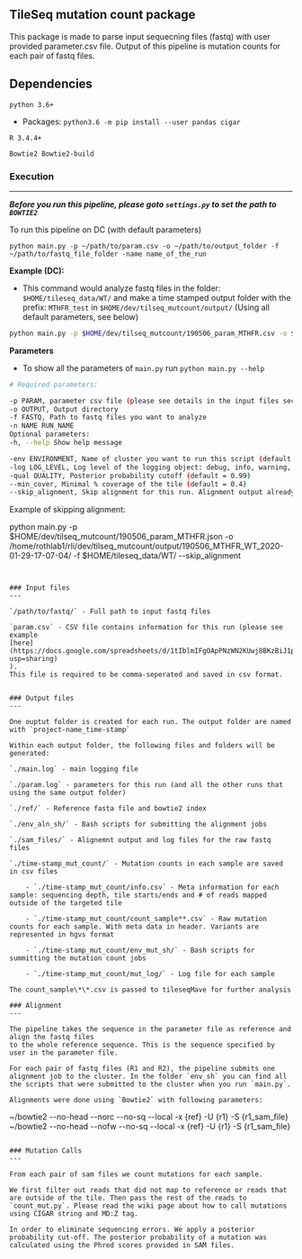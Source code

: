 ## TileSeq mutation count package

This package is made to parse input sequecning files (fastq) with user provided parameter.csv file.
Output of this pipeline is mutation counts for each pair of fastq files.

## Dependencies

`python 3.6+`
* Packages: `python3.6 -m pip install --user pandas cigar`

`R 3.4.4+`

`Bowtie2 Bowtie2-build`

### Execution
---
***Before you run this pipeline, please goto `settings.py` to set the path to `BOWTIE2`***

To run this pipeline on DC (with default parameters)

```
python main.py -p ~/path/to/param.csv -o ~/path/to/output_folder -f ~/path/to/fastq_file_folder -name name_of_the_run
```

**Example (DC):**

* This command would analyze fastq files in the folder: `$HOME/tileseq_data/WT/` and make a time stamped output folder with the prefix: `MTHFR_test` in `$HOME/dev/tilseq_mutcount/output/` (Using all default parameters, see below)

``` bash
python main.py -p $HOME/dev/tilseq_mutcount/190506_param_MTHFR.csv -o $HOME/dev/tilseq_mutcount/output/ -f $HOME/tileseq_data/WT/ -name MTHFR_test
```

**Parameters**

* To show all the parameters of `main.py` run `python main.py --help`

``` bash
# Required parameters:

-p PARAM, parameter csv file (please see details in the input files section)
-o OUTPUT, Output directory
-f FASTQ, Path to fastq files you want to analyze
-n NAME RUN_NAME
Optional parameters:
-h, --help Show help message

-env ENVIRONMENT, Name of cluster you want to run this script (default = DC), you can pick from DC, BC2 or GURU.
-log LOG_LEVEL, Log level of the logging object: debug, info, warning, error, critical (default = debug)
-qual QUALITY, Posterior probability cutoff (default = 0.99)
--min_cover, Minimal % coverage of the tile (default = 0.4)
--skip_alignment, Skip alignment for this run. Alignment output already exist and the output path should be the output generated by a previous run
```

Example of skipping alignment:

python main.py -p $HOME/dev/tilseq_mutcount/190506_param_MTHFR.json -o /home/rothlab1/rli/dev/tilseq_mutcount/output/190506_MTHFR_WT_2020-01-29-17-07-04/ -f $HOME/tileseq_data/WT/ --skip_alignment
```


### Input files
---

`/path/to/fastq/` - Full path to input fastq files

`param.csv` - CSV file contains information for this run (please see example
[here](https://docs.google.com/spreadsheets/d/1tIblmIFgOApPNzWN2KUwj8BKzBiJ1pOL7R4AOUGrqvE/edit?usp=sharing)
).
This file is required to be comma-seperated and saved in csv format.


### Output files
---

One ouptut folder is created for each run. The output folder are named with `project-name_time-stamp`

Within each output folder, the following files and folders will be generated:

`./main.log` - main logging file

`./param.log` - parameters for this run (and all the other runs that using the same output folder)

`./ref/` - Reference fasta file and bowtie2 index

`./env_aln_sh/` - Bash scripts for submitting the alignment jobs

`./sam_files/` - Alignemnt output and log files for the raw fastq files

`./time-stamp_mut_count/` - Mutation counts in each sample are saved in csv files

    - `./time-stamp_mut_count/info.csv` - Meta information for each sample: sequencing depth, tile starts/ends and # of reads mapped outside of the targeted tile

    - `./time-stamp_mut_count/count_sample**.csv` - Raw mutation counts for each sample. With meta data in header. Variants are represented in hgvs format

    - `./time-stamp_mut_count/env_mut_sh/` - Bash scripts for summitting the mutation count jobs

    - `./time-stamp_mut_count/mut_log/` - Log file for each sample

The count_sample\*\*.csv is passed to tileseqMave for further analysis

### Alignment
---

The pipeline takes the sequence in the parameter file as reference and align the fastq files
to the whole reference sequence. This is the sequence specified by user in the parameter file.

For each pair of fastq files (R1 and R2), the pipeline submits one alignment job to the cluster. In the folder `env_sh` you can find all the scripts that were submitted to the cluster when you run `main.py`.

Alignments were done using `Bowtie2` with following parameters:

```
~/bowtie2 --no-head --norc --no-sq --local -x {ref} -U {r1} -S {r1_sam_file}
~/bowtie2 --no-head --nofw --no-sq --local -x {ref} -U {r1} -S {r1_sam_file}
```

### Mutation Calls
---

From each pair of sam files we count mutations for each sample.

We first filter out reads that did not map to reference or reads that are outside of the tile. Then pass the rest of the reads to `count_mut.py`. Please read the wiki page about how to call mutations using CIGAR string and MD:Z tag.

In order to eliminate sequencing errors. We apply a posterior probability cut-off. The posterior probability of a mutation was calculated using the Phred scores provided in SAM files.
